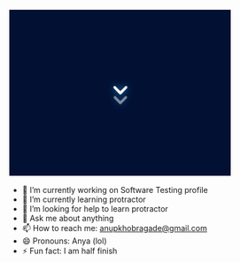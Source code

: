 ![gif anup](https://github.com/anupkhobragade/anupkhobragade/blob/e822cf7085fd0e6ef761d69c3536e702f5a74cf0/anup.gif)

- 🔭 I’m currently working on Software Testing profile
- 🌱 I’m currently learning protractor
- 🤔 I’m looking for help to learn protractor
- 💬 Ask me about anything
- 📫 How to reach me: anupkhobragade@gmail.com 
- 😄 Pronouns: Anya (lol)
- ⚡ Fun fact: I am half finish
